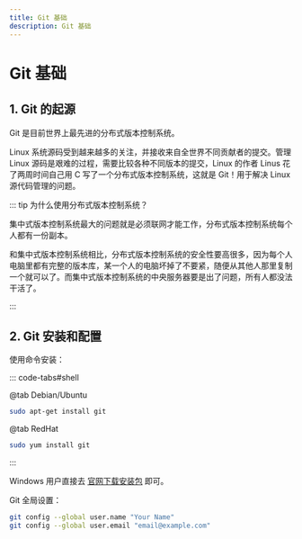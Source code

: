 ```yaml
---
title: Git 基础
description: Git 基础
---
```


# Git  基础

## 1. Git 的起源

Git 是目前世界上最先进的分布式版本控制系统。

Linux 系统源码受到越来越多的关注，并接收来自全世界不同贡献者的提交。管理 Linux 源码是艰难的过程，需要比较各种不同版本的提交，Linux 的作者 Linus 花了两周时间自己用 C 写了一个分布式版本控制系统，这就是 Git！用于解决 Linux 源代码管理的问题。

::: tip 为什么使用分布式版本控制系统？

集中式版本控制系统最大的问题就是必须联网才能工作，分布式版本控制系统每个人都有一份副本。

和集中式版本控制系统相比，分布式版本控制系统的安全性要高很多，因为每个人电脑里都有完整的版本库，某一个人的电脑坏掉了不要紧，随便从其他人那里复制一个就可以了。而集中式版本控制系统的中央服务器要是出了问题，所有人都没法干活了。

:::

## 2. Git 安装和配置

使用命令安装：

::: code-tabs#shell

@tab Debian/Ubuntu

```bash
sudo apt-get install git
```

@tab RedHat

```bash
sudo yum install git
```

:::

Windows 用户直接去 [官网下载安装包](https://git-scm.com/downloads) 即可。

Git 全局设置：

```bash
git config --global user.name "Your Name"
git config --global user.email "email@example.com"
```
